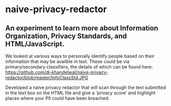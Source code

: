 # naive-privacy-redactor

## An experiment to learn more about Information Organization, Privacy Standards, and HTML/JavaScript.

We looked at various ways to personally identify people based on their information that may be availble in text. 
These could be via primary/secondary classifiers, the details of which can be found here: https://github.com/dj-khandelwal/naive-privacy-redactor/blob/master/InfoClassStd.JPG

Developed a naive privacy redactor that will scan through the text submitted in the text box on the HTML file and give a 'privacy score' 
and highlight places where your PII could have been breached.
